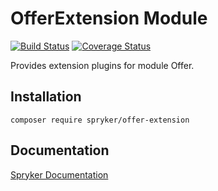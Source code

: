 # OfferExtension Module
[![Build Status](https://travis-ci.org/spryker/offer-extension.svg)](https://travis-ci.org/spryker/offer-extension)
[![Coverage Status](https://coveralls.io/repos/github/spryker/offer-extension/badge.svg)](https://coveralls.io/github/spryker/offer-extension)

Provides extension plugins for module Offer.

## Installation

```
composer require spryker/offer-extension
```

## Documentation

[Spryker Documentation](https://academy.spryker.com/developing_with_spryker/module_guide/modules.html)
